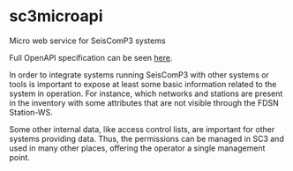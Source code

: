 # sc3microapi
Micro web service for SeisComP3 systems

Full OpenAPI specification can be seen [here](https://generator.swagger.io/?url=https://raw.githubusercontent.com/javiquinte/sc3microapi/master/swagger.yaml).

In order to integrate systems running SeisComP3 with other systems or tools
is important to expose at least some basic information related to the system
in operation. For instance, which networks and stations are present in the
inventory with some attributes that are not visible through the FDSN Station-WS.

Some other internal data, like access control lists, are important for other
systems providing data. Thus, the permissions can be managed in SC3 and used in
many other places, offering the operator a single management point.
